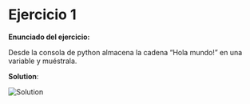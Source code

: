 # Ejercicio 1

**Enunciado del ejercicio:**

Desde la consola de python almacena la cadena “Hola mundo!” en una variable y muéstrala.

**Solution**:

![Solution](ejercicio1.png/ejercicio1.png)